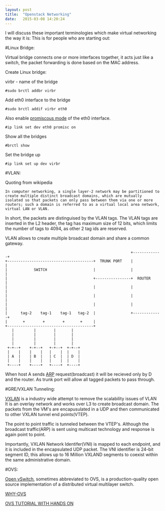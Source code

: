 ```yaml
---
layout: post
title:  "Openstack Networking"
date:   2015-03-08 14:20:24
---
```


I will discuss these important terminologies which make virtual networking the way it is:
This is for people who are starting out:

#Linux Bridge:

Virtual bridge connects one or more interfaces together, it acts just like a switch, the packet forwarding 
is done based on the MAC address. 

Create Linux bridge:

virbr - name of the bridge
	 
`#sudo brctl addbr virbr`

Add eth0 interface to the bridge 

`#sudo brctl addif virbr eth0`

Also enable [promiscous mode](http://en.wikipedia.org/wiki/Promiscuous_mode) of the eth0 interface. 

`#ip link set dev eth0 promisc on`

Show all the bridges 

`#brctl show`
	
Set the bridge up

`#ip link set up dev virbr`


#VLAN:

Quoting from wikipedia

`In computer networking, a single layer-2 network may be partitioned to create multiple distinct broadcast domains, which are mutually isolated so that packets can only pass between them via one or more routers; such a domain is referred to as a virtual local area network, virtual LAN or VLAN.`

In short, the packets are distinguised by the VLAN tags. The VLAN tags are inserted in the L2 header, the tag has maximum size of 12 bits, which limits the number of tags to 4094, as other 2 tag ids are reserved.


VLAN allows to create multiple broadcast domain and share a common gateway.



                                                             +-------------+
    +---------------------------------------+  TRUNK PORT    |             |
    |            SWITCH                     |                |             |
    |                                       +----------------+  ROUTER     |
    |                                       |                |             |
    |                                       |                |             |
    |                                       |                |             |
    |      tag-2    tag-1    tag-1   tag-2  |                +-------------+
    |       +        +        +       +     |                               
    +---------------------------------------+                               
       |         |        |       |                                     
       |         |        |       |                                     
       |         |        |       |                                     
       |         |        |       |                                     
     +-+--+    +-+--+   +-+--+  +-+--+                                  
     |    |    |    |   |    |  |    |                                  
     | A  |    | B  |   | C  |  | D  |                                  
     |    |    |    |   |    |  |    |                                  
     +----+    +----+   +----+  +----+                                  

When host A sends [ARP](http://en.wikipedia.org/wiki/Address_Resolution_Protocol) request(broadcast) it will be recieved only by D and the router. As trunk port will allow all tagged packets to pass through.



#GRE/VXLAN Tunneling:

[VXLAN](https://tools.ietf.org/html/rfc7348) is a industry wide attempt to remove the scalability issues of VLAN 
It is an overlay network and works over L3 to create broadcast domain. The packets from the VM's are encapusulated in a UDP and then communicated to other VXLAN tunnel end points(VTEP).

The point to point traffic is tunneled between the VTEP's. Although the broadcast traffic(ARP) is sent using multicast technology and response is again point to point.

Importantly, VXLAN Network Identifer(VNI) is mapped to each endpoint, and it is included in the encapsulated UDP packet.
The VNI identifier is 24-bit segment ID, this allows up to 16 Million VXLAND segments to coexist within the same administrative domain.

#OVS:

[Open vSwitch](http://openvswitch.org/), sometimes abbreviated to OVS, is a production-quality open source implementation of a distributed virtual multilayer switch.


[WHY-OVS](https://github.com/openvswitch/ovs/blob/master/WHY-OVS.md)

[OVS TUTORIAL WITH HANDS ON](http://openvswitch.org/support/dist-docs/tutorial/Tutorial.md.txt)














